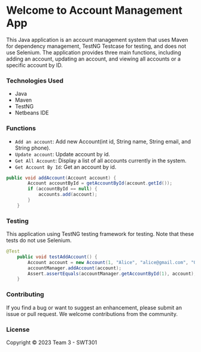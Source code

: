 # Welcome to Account Management App

This Java application is an account management system that uses Maven for dependency management, TestNG Testcase for testing, and does not use Selenium. The application provides three main functions, including adding an account, updating an account, and viewing all accounts or a specific account by ID.

### Technologies Used

* Java
* Maven
* TestNG
* Netbeans IDE

### Functions

* `Add an account`: Add new Account(int id, String name, String email, and String phone).
* `Update account`: Update account by id.
* `Get All Account`: Display a list of all accounts currently in the system.
* `Get Account By Id`: Get an account by id.

```java addAccount(Account account)
public void addAccount(Account account) {
        Account accountById = getAccountById(account.getId());
        if (accountById == null) {
            accounts.add(account);
        }
    }
```

### Testing

This application using TestNG testing framework for testing. Note that these tests do not use Selenium.

```java testAddAccount()
@Test
    public void testAddAccount() {
        Account account = new Account(1, "Alice", "alice@gmail.com", "012345678");
        accountManager.addAccount(account);
        Assert.assertEquals(accountManager.getAccountById(1), account);
    }
```

### Contributing

If you find a bug or want to suggest an enhancement, please submit an issue or pull request. We welcome contributions from the community.

### License

Copyright © 2023 Team 3 - SWT301
